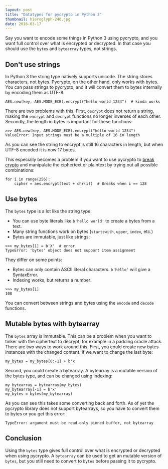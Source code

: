 ```yaml
---
layout: post
title: "Datatypes for pycrypto in Python 3"
thumbnail: hieroglyph-240.jpg
date: 2016-03-17
---
```


Say you want to encode some things in Python 3 using pycrypto, and you want full control over what is encrypted or decrypted. In that case you should use the `bytes` and `bytearray` types, not strings.

## Don't use strings

In Python 3 the string type natively supports unicode. The string stores characters, not bytes. Pycrypto, on the other hand, only works with bytes. You can pass strings to pycrypto, and it will convert them to bytes internally by encoding them as UTF-8.

    AES.new(key, AES.MODE_ECB).encrypt("hello world 1234")  # kinda works

There are two problems with this. First, `decrypt` does not return a string, making the `encrypt` and `decrypt` functions no longer inverses of each other. Secondly, the length in bytes is important for these functions:

    >>> AES.new(key, AES.MODE_ECB).encrypt("héllo world 1234")
    ValueError: Input strings must be a multiple of 16 in length

As you can see the string to encrypt is still 16 characters in length, but when UTF-8 encoded it is now 17 bytes.

This especially becomes a problem if you want to use pycrypto to [break crypto](https://cryptopals.com/sets/2/challenges/12) and manipulate the ciphertext or plaintext by trying out all possible combinations:

    for i in range(256):
        cipher = aes.encrypt(text + chr(i))  # Breaks when i == 128

## Use bytes

The `bytes` type is a lot like the string type:

* You can use byte literals like `b'hello world'` to create a bytes from a text.
* Many string functions work on bytes (`startswith`, `upper`, `index`, etc.)
* Bytes are immutable, just like strings:

~~~
>>> my_bytes[1] = b'X'  # error
TypeError: 'bytes' object does not support item assignment
~~~

They differ on some points:

* Bytes can only contain ASCII literal characters. `b'héllo'` will give a SyntaxError.
* Indexing works, but returns a number: 

~~~
>>> my_bytes[1]
108
~~~

You can convert between strings and bytes using the `encode` and `decode` functions.

## Mutable bytes with bytearray

The `bytes` array is immutable. This can be a problem when you want to tinker with the ciphertext to decrypt, for example in a padding oracle attack. There are two ways to work around this. First, you could create new bytes instances with the changed content. If we want to change the last byte:

    my_bytes = my_bytes[0:-1] + b'x'

Second, you could create a bytearray. A bytearray is a mutable version of the bytes type, and can be changed using indexing:

    my_bytearray = bytearray(my_bytes)
    my_bytearray[-1] = b'x'
    my_bytes = bytes(my_bytearray)

As you can see this takes some converting back and forth. As of yet the pycrypto library does not support bytearrays, so you have to convert them to bytes or you get this error:

    TypeError: argument must be read-only pinned buffer, not bytearray

## Conclusion

Using the `bytes` type gives full control over what is encrypted or decrypted when using pycrypto. A `bytearray` can be used to get an mutable version of `bytes`, but you still need to convert to `bytes` before passing it to pycrypto.
